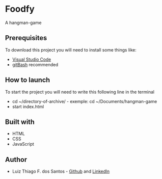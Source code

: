 # Foodfy
 A hangman-game
## Prerequisites
To download this project you will need to install some things like:
* [Visual Studio Code](https://code.visualstudio.com/download)
* [gitBash](https://gitforwindows.org/) recommended

## How to launch
To start the project you will need to write this following line in the terminal
* cd ~/directory-of-archive/ - exemple: cd ~/Documents/hangman-game
* start index.html

## Built with
* HTML
* CSS
* JavaScript

## Author
* Luiz Thiago F. dos Santos - [Github](https://github.com/Thiago-Fers7) and [LinkedIn](https://www.linkedin.com/in/luiz-thiago-096718206/)